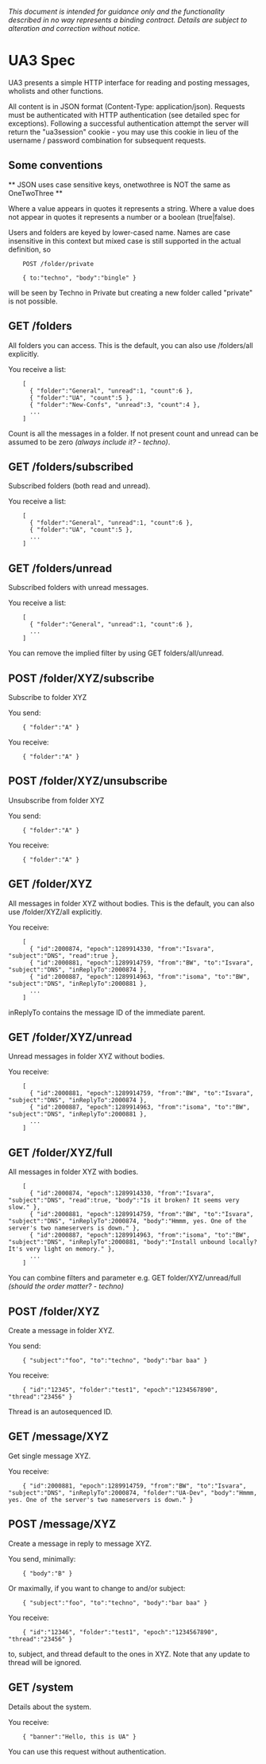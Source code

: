 *This document is intended for guidance only and the functionality described in no way represents a binding contract. Details are subject to alteration and correction without notice.*

UA3 Spec
========

UA3 presents a simple HTTP interface for reading and posting messages, wholists and other functions.

All content is in JSON format (Content-Type: application/json). Requests must be authenticated with HTTP authentication (see detailed spec for exceptions). Following a successful authentication attempt the server will return the "ua3session" cookie - you may use this cookie in lieu of the username / password combination for subsequent requests.

## Some conventions

** JSON uses case sensitive keys, onetwothree is NOT the same as OneTwoThree **

Where a value appears in quotes it represents a string. Where a value does not appear in quotes it represents a number or a boolean (true|false).

Users and folders are keyed by lower-cased name. Names are case insensitive in this context but mixed case is still supported in the actual definition, so

        POST /folder/private
        
        { to:"techno", "body":"bingle" }

will be seen by Techno in Private but creating a new folder called "private" is not possible.

## GET /folders

All folders you can access. This is the default, you can also use /folders/all explicitly.

You receive a list:

        [
          { "folder":"General", "unread":1, "count":6 },
          { "folder":"UA", "count":5 },
          { "folder":"New-Confs", "unread":3, "count":4 },
          ...
        ]

Count is all the messages in a folder. If not present count and unread can be assumed to be zero *(always include it? - techno)*.

## GET /folders/subscribed

Subscribed folders (both read and unread).

You receive a list:

        [
          { "folder":"General", "unread":1, "count":6 },
          { "folder":"UA", "count":5 },
          ...
        ]

## GET /folders/unread

Subscribed folders with unread messages.

You receive a list:

        [
          { "folder":"General", "unread":1, "count":6 },
          ...
        ]

You can remove the implied filter by using GET folders/all/unread.

## POST /folder/XYZ/subscribe

Subscribe to folder XYZ

You send:

        { "folder":"A" }

You receive:

        { "folder":"A" }

## POST /folder/XYZ/unsubscribe

Unsubscribe from folder XYZ

You send:

        { "folder":"A" }

You receive:

        { "folder":"A" }

## GET /folder/XYZ

All messages in folder XYZ without bodies. This is the default, you can also use /folder/XYZ/all explicitly.

You receive:

        [
          { "id":2000874, "epoch":1289914330, "from":"Isvara", "subject":"DNS", "read":true },
          { "id":2000881, "epoch":1289914759, "from":"BW", "to":"Isvara", "subject":"DNS", "inReplyTo":2000874 },
          { "id":2000887, "epoch":1289914963, "from":"isoma", "to":"BW", "subject":"DNS", "inReplyTo":2000881 },
          ...
        ]

inReplyTo contains the message ID of the immediate parent.

## GET /folder/XYZ/unread

Unread messages in folder XYZ without bodies.

You receive:

        [
          { "id":2000881, "epoch":1289914759, "from":"BW", "to":"Isvara", "subject":"DNS", "inReplyTo":2000874 },
          { "id":2000887, "epoch":1289914963, "from":"isoma", "to":"BW", "subject":"DNS", "inReplyTo":2000881 },
          ...
        ]

## GET /folder/XYZ/full

All messages in folder XYZ with bodies.

        [
          { "id":2000874, "epoch":1289914330, "from":"Isvara", "subject":"DNS", "read":true, "body":"Is it broken? It seems very slow." },
          { "id":2000881, "epoch":1289914759, "from":"BW", "to":"Isvara", "subject":"DNS", "inReplyTo":2000874, "body":"Hmmm, yes. One of the server's two nameservers is down." },
          { "id":2000887, "epoch":1289914963, "from":"isoma", "to":"BW", "subject":"DNS", "inReplyTo":2000881, "body":"Install unbound locally? It's very light on memory." },
          ...
        ]

You can combine filters and parameter e.g. GET folder/XYZ/unread/full *(should the order matter? - techno)*

## POST /folder/XYZ

Create a message in folder XYZ.

You send:

        { "subject":"foo", "to":"techno", "body":"bar baa" }

You receive:

        { "id":"12345", "folder":"test1", "epoch":"1234567890", "thread":"23456" }

Thread is an autosequenced ID.

## GET /message/XYZ

Get single message XYZ.

You receive:

        { "id":2000881, "epoch":1289914759, "from":"BW", "to":"Isvara", "subject":"DNS", "inReplyTo":2000874, "folder":"UA-Dev", "body":"Hmmm, yes. One of the server's two nameservers is down." }

## POST /message/XYZ

Create a message in reply to message XYZ. 

You send, minimally:

        { "body":"B" }

Or maximally, if you want to change to and/or subject:

        { "subject":"foo", "to":"techno", "body":"bar baa" }

You receive:

        { "id":"12346", "folder":"test1", "epoch":"1234567890", "thread":"23456" }

to, subject, and thread default to the ones in XYZ. Note that any update to thread will be ignored.

## GET /system

Details about the system.

You receive:

        { "banner":"Hello, this is UA" }

You can use this request without authentication.
